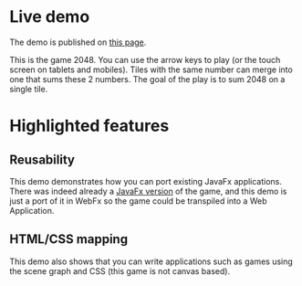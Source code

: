 # Live demo

The demo is published on [this page][demo-live-link].

This is the game 2048.
You can use the arrow keys to play (or the touch screen on tablets and mobiles).
Tiles with the same number can merge into one that sums these 2 numbers. 
The goal of the play is to sum 2048 on a single tile.

# Highlighted features

## Reusability

This demo demonstrates how you can port existing JavaFx applications.
There was indeed already a [JavaFx version][fx2048-link] of the game, and this demo is just a port of it in WebFx so the game could be transpiled into a Web Application.

## HTML/CSS mapping

This demo also shows that you can write applications such as games using the scene graph and CSS (this game is not canvas based).

[demo-live-link]: https://fx2048.webfx-project.org
[fx2048-link]: https://github.com/brunoborges/fx2048